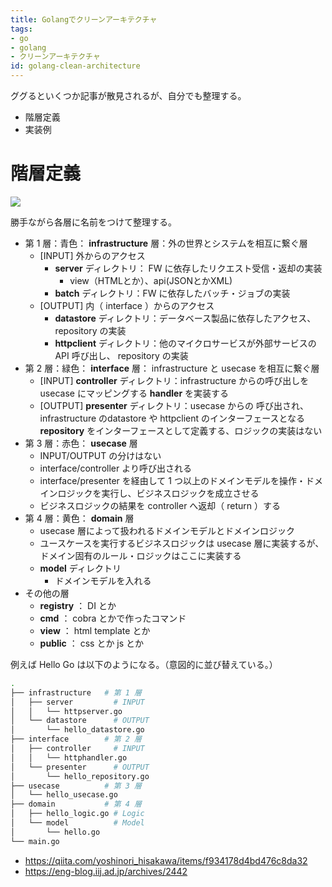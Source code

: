 ```yaml
---
title: Golangでクリーンアーキテクチャ
tags:
- go
- golang
- クリーンアーキテクチャ
id: golang-clean-architecture
---
```


ググるといくつか記事が散見されるが、自分でも整理する。

- 階層定義
- 実装例

# 階層定義

<img src="https://blog.cleancoder.com/uncle-bob/images/2012-08-13-the-clean-architecture/CleanArchitecture.jpg" />

勝手ながら各層に名前をつけて整理する。

- 第 1 層：青色： **infrastructure** 層：外の世界とシステムを相互に繋ぐ層
	- [INPUT] 外からのアクセス
	    - **server** ディレクトリ： FW に依存したリクエスト受信・返却の実装
	        - view（HTMLとか）、api(JSONとかXML)
		- **batch** ディレクトリ：FW に依存したバッチ・ジョブの実装
	- [OUTPUT] 内（ interface ）からのアクセス
	    - **datastore** ディレクトリ：データベース製品に依存したアクセス、 repository の実装
		- **httpclient** ディレクトリ：他のマイクロサービスが外部サービスの API 呼び出し、 repository の実装
- 第 2 層：緑色： **interface** 層： infrastructure と usecase を相互に繋ぐ層
    - [INPUT] **controller** ディレクトリ：infrastructure からの呼び出しを usecase にマッピングする **handler** を実装する
	- [OUTPUT] **presenter** ディレクトリ：usecase からの 呼び出され、 infrastructure のdatastore や httpclient のインターフェースとなる **repository** をインターフェースとして定義する、ロジックの実装はない
- 第 3 層：赤色： **usecase** 層
    - INPUT/OUTPUT の分けはない
    - interface/controller より呼び出される
	- interface/presenter を経由して 1 つ以上のドメインモデルを操作・ドメインロジックを実行し、ビジネスロジックを成立させる
	- ビジネスロジックの結果を controller へ返却（ return ）する
- 第 4 層：黄色： **domain** 層
    - usecase 層によって扱われるドメインモデルとドメインロジック
    - ユースケースを実行するビジネスロジックは usecase 層に実装するが、ドメイン固有のルール・ロジックはここに実装する
	- **model** ディレクトリ
	    - ドメインモデルを入れる
- その他の層
    - **registry** ： DI とか
    - **cmd** ： cobra とかで作ったコマンド
    - **view** ： html template とか
    - **public** ： css とか js とか

例えば Hello Go は以下のようになる。（意図的に並び替えている。）

```bash
.
├── infrastructure   # 第 1 層
│   ├── server         # INPUT
│   │   └── httpserver.go
│   └── datastore      # OUTPUT
│       └── hello_datastore.go
├── interface        # 第 2 層
│   ├── controller     # INPUT
│   │   └── httphandler.go
│   └── presenter      # OUTPUT
│       └── hello_repository.go
├── usecase          # 第 3 層
│   └── hello_usecase.go
├── domain           # 第 4 層
│   ├── hello_logic.go # Logic
│   └── model          # Model
│       └── hello.go
└── main.go
```


- https://qiita.com/yoshinori_hisakawa/items/f934178d4bd476c8da32
- https://eng-blog.iij.ad.jp/archives/2442
